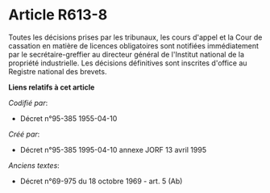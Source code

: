 # Article R613-8

Toutes les décisions prises par les tribunaux, les cours d'appel et la Cour de cassation en matière de licences obligatoires
sont notifiées immédiatement par le secrétaire-greffier au directeur général de l'Institut national de la propriété
industrielle. Les décisions définitives sont inscrites d'office au Registre national des brevets.

**Liens relatifs à cet article**

_Codifié par_:

  - Décret n°95-385 1955-04-10

_Créé par_:

  - Décret n°95-385 1995-04-10 annexe JORF 13 avril 1995

_Anciens textes_:

  - Décret n°69-975 du 18 octobre 1969 - art. 5 (Ab)
